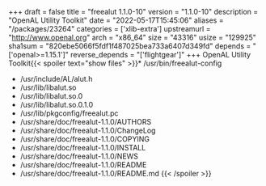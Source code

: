 +++
draft = false
title = "freealut 1.1.0-10"
version = "1.1.0-10"
description = "OpenAL Utility Toolkit"
date = "2022-05-17T15:45:06"
aliases = "/packages/23264"
categories = ['xlib-extra']
upstreamurl = "http://www.openal.org"
arch = "x86_64"
size = "43316"
usize = "129925"
sha1sum = "820ebe5066f5fdf1f487025bea733a6407d349fd"
depends = "['openal>=1.15.1']"
reverse_depends = "['flightgear']"
+++
OpenAL Utility Toolkit{{< spoiler text="show files" >}}* /usr/bin/freealut-config
* /usr/include/AL/alut.h
* /usr/lib/libalut.so
* /usr/lib/libalut.so.0
* /usr/lib/libalut.so.0.1.0
* /usr/lib/pkgconfig/freealut.pc
* /usr/share/doc/freealut-1.1.0/AUTHORS
* /usr/share/doc/freealut-1.1.0/ChangeLog
* /usr/share/doc/freealut-1.1.0/COPYING
* /usr/share/doc/freealut-1.1.0/INSTALL
* /usr/share/doc/freealut-1.1.0/NEWS
* /usr/share/doc/freealut-1.1.0/README
* /usr/share/doc/freealut-1.1.0/README.md
{{< /spoiler >}}
